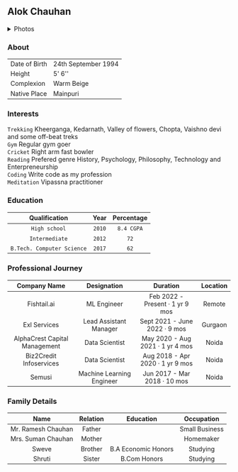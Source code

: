 ## Alok Chauhan
<details>
  <summary>Photos</summary>
  <img src="jpeg/IMG_4480.jpeg"/>
  <img src="jpeg/IMG_4484.jpeg"/>
  <img src="jpeg/IMG_4629.jpeg"/>
  <img src="jpeg/IMG_4657.jpeg"/>
  <img src="jpeg/IMG_4899.jpeg"/>
  <img src="jpeg/IMG_3744.jpg"/>
</details>

### About

|    |    | 
|----|----|
|Date of Birth| 24th September 1994|
|Height| 5' 6''|
|Complexion| Warm Beige|
|Native Place| Mainpuri|

### Interests
`Trekking` Kheerganga, Kedarnath, Valley of flowers, Chopta, Vaishno devi and some off-beat treks\
`Gym` Regular gym goer \
`Cricket` Right arm fast bowler \
`Reading` Prefered genre History, Psychology, Philosophy, Technology and Enterpreneurship \
`Coding` Write code as my profession \
`Meditation` Vipassna practitioner

### Education

| Qualification  | Year  | Percentage  |
|:---:|:---:|:---:|
| `High school`  | `2010`  | `8.4 CGPA` |
| `Intermediate` | `2012`  | `72`       |
| `B.Tech. Computer Science`  | `2017`  | `62`     |

### Professional Journey

| Company Name | Designation   |  Duration  | Location|
|:--------------:|:---------------:|:------------:|:---------:|
| Fishtail.ai | ML Engineer | Feb 2022 - Present · 1 yr 9 mos | Remote|
| Exl Services | Lead Assistant Manager | Sept 2021 - June 2022 · 9 mos| Gurgaon |
| AlphaCrest Capital Management | Data Scientist | May 2020 - Aug 2021 · 1 yr 4 mos| Noida|
| Biz2Credit Infoservices | Data Scientist | Aug 2018 - Apr 2020 · 1 yr 9 mos | Noida|
| Semusi| Machine Learning Engineer | Jun 2017 - Mar 2018 · 10 mos | Noida|

### Family Details

|  Name  |  Relation  |  Education  | Occupation |
|:----:|:----:|:----:|:----:|
| Mr. Ramesh Chauhan | Father | | Small Business |
| Mrs. Suman Chauhan | Mother | | Homemaker|
| Sweve | Brother | B.A Economic Honors| Studying|
| Shruti | Sister | B.Com Honors | Studying|
